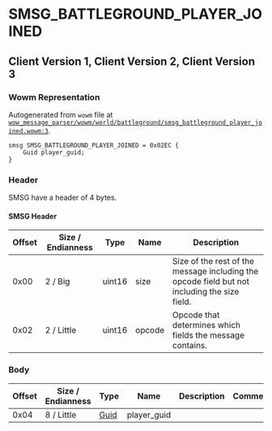 # SMSG_BATTLEGROUND_PLAYER_JOINED

## Client Version 1, Client Version 2, Client Version 3

### Wowm Representation

Autogenerated from `wowm` file at [`wow_message_parser/wowm/world/battleground/smsg_battleground_player_joined.wowm:3`](https://github.com/gtker/wow_messages/tree/main/wow_message_parser/wowm/world/battleground/smsg_battleground_player_joined.wowm#L3).
```rust,ignore
smsg SMSG_BATTLEGROUND_PLAYER_JOINED = 0x02EC {
    Guid player_guid;
}
```
### Header

SMSG have a header of 4 bytes.

#### SMSG Header

| Offset | Size / Endianness | Type   | Name   | Description |
| ------ | ----------------- | ------ | ------ | ----------- |
| 0x00   | 2 / Big           | uint16 | size   | Size of the rest of the message including the opcode field but not including the size field.|
| 0x02   | 2 / Little        | uint16 | opcode | Opcode that determines which fields the message contains.|

### Body

| Offset | Size / Endianness | Type | Name | Description | Comment |
| ------ | ----------------- | ---- | ---- | ----------- | ------- |
| 0x04 | 8 / Little | [Guid](../spec/packed-guid.md) | player_guid |  |  |

